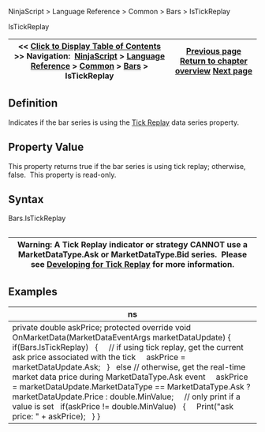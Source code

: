﻿
NinjaScript \> Language Reference \> Common \> Bars \> IsTickReplay

IsTickReplay

| \<\< [Click to Display Table of Contents](istickreplay.md) \>\> **Navigation:**     [NinjaScript](ninjascript.md) \> [Language Reference](language_reference_wip.md) \> [Common](common.md) \> [Bars](bars.md) \> IsTickReplay | [Previous page](isresetonnewtradingday.md) [Return to chapter overview](bars.md) [Next page](percentcomplete.md) |
| --- | --- |
## Definition
Indicates if the bar series is using the [Tick Replay](developing_for__tick_replay.md) data series property.
 
## Property Value
This property returns true if the bar series is using tick replay; otherwise, false.  This property is read\-only.
 
## Syntax
Bars.IsTickReplay
## 

| Warning: A Tick Replay indicator or strategy CANNOT use a MarketDataType.Ask or MarketDataType.Bid series.  Please see [Developing for Tick Replay](developing_for__tick_replay.md) for more information. |
| --- |

## Examples

| ns |
| --- |
| private double askPrice; protected override void OnMarketData(MarketDataEventArgs marketDataUpdate) {    if(Bars.IsTickReplay)    {      // if using tick replay, get the current ask price associated with the tick      askPrice \= marketDataUpdate.Ask;    }    else // otherwise, get the real\-time market data price during MarketDataType.Ask event      askPrice \= marketDataUpdate.MarketDataType \=\= MarketDataType.Ask ? marketDataUpdate.Price : double.MinValue;      // only print if a value is set    if(askPrice !\= double.MinValue)    {      Print("ask price: " \+ askPrice);    } } |
